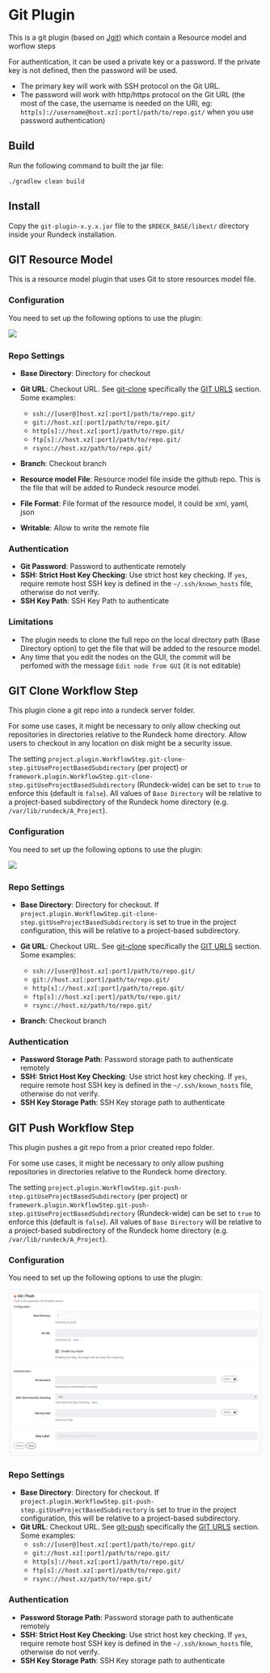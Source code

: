 # Git Plugin

This is a git plugin (based on [Jgit](https://www.eclipse.org/jgit/)) which contain a Resource model and worflow steps

For authentication, it can be used a private key or a password.
If the private key is not defined, then the password will be used. 

* The primary key will work with SSH protocol on the Git URL. 
* The password will work with http/https protocol on the Git URL (the most of the case, the username is needed on the URI, eg: `http[s]://username@host.xz[:port]/path/to/repo.git/`  when you use password authentication)


## Build

Run the following command to built the jar file:

```
./gradlew clean build
```

## Install

Copy the `git-plugin-x.y.x.jar` file to the `$RDECK_BASE/libext/` directory inside your Rundeck installation.


## GIT Resource Model

This is a resource model plugin that uses Git to store resources model file.

### Configuration

You need to set up the following options to use the plugin:

![](images/resource_model.png)

### Repo Settings

* **Base Directory**: Directory for checkout
* **Git URL**: Checkout URL.
    See [git-clone](https://www.kernel.org/pub/software/scm/git/docs/git-clone.html)
    specifically the [GIT URLS](https://www.kernel.org/pub/software/scm/git/docs/git-clone.html#URLS) section.
    Some examples:
    * `ssh://[user@]host.xz[:port]/path/to/repo.git/`
    * `git://host.xz[:port]/path/to/repo.git/`
    * `http[s]://host.xz[:port]/path/to/repo.git/`
    * `ftp[s]://host.xz[:port]/path/to/repo.git/`
    * `rsync://host.xz/path/to/repo.git/`

* **Branch**: Checkout branch
* **Resource model File**: Resource model file inside the github repo. This is the file that will be added to Rundeck resource model.
* **File Format**:  File format of the resource model, it could be xml, yaml, json
* **Writable**: Allow to write the remote file

### Authentication

* **Git Password**: Password to authenticate remotely
* **SSH: Strict Host Key Checking**: Use strict host key checking.
If `yes`, require remote host SSH key is defined in the `~/.ssh/known_hosts` file, otherwise do not verify.
* **SSH Key Path**: SSH Key Path to authenticate

### Limitations

* The plugin needs to clone the full repo on the local directory path (Base Directory option) to get the file that will be added to the resource model.
* Any time that you edit the nodes on the GUI, the commit will be perfomed with the message `Edit node from GUI`  (it is not editable)

## GIT Clone Workflow Step

This plugin clone a git repo into a rundeck server folder.

For some use cases, it might be necessary to only allow checking out repositories in directories relative to the Rundeck home directory.
Allow users to checkout in any location on disk might be a security issue.

The setting `project.plugin.WorkflowStep.git-clone-step.gitUseProjectBasedSubdirectory` (per project) or  `framework.plugin.WorkflowStep.git-clone-step.gitUseProjectBasedSubdirectory` (Rundeck-wide)
can be set to `true` to enforce this (default is `false`). All values of `Base Directory` will be relative to a project-based subdirectory of the Rundeck home directory (e.g. `/var/lib/rundeck/A_Project`).

### Configuration

You need to set up the following options to use the plugin:

![](images/clone-workflow-step.png)

### Repo Settings

* **Base Directory**: Directory for checkout. If `project.plugin.WorkflowStep.git-clone-step.gitUseProjectBasedSubdirectory` is set to true in the project configuration, this will be relative to a project-based subdirectory.
* **Git URL**: Checkout URL.
    See [git-clone](https://www.kernel.org/pub/software/scm/git/docs/git-clone.html)
    specifically the [GIT URLS](https://www.kernel.org/pub/software/scm/git/docs/git-clone.html#URLS) section.
    Some examples:
    * `ssh://[user@]host.xz[:port]/path/to/repo.git/`
    * `git://host.xz[:port]/path/to/repo.git/`
    * `http[s]://host.xz[:port]/path/to/repo.git/`
    * `ftp[s]://host.xz[:port]/path/to/repo.git/`
    * `rsync://host.xz/path/to/repo.git/`

* **Branch**: Checkout branch

### Authentication

* **Password Storage Path**: Password storage path to authenticate remotely
* **SSH: Strict Host Key Checking**: Use strict host key checking.
If `yes`, require remote host SSH key is defined in the `~/.ssh/known_hosts` file, otherwise do not verify.
* **SSH Key Storage Path**: SSH Key storage path to authenticate

## GIT Push Workflow Step

This plugin pushes a git repo from a prior created repo folder.

For some use cases, it might be necessary to only allow pushing repositories in directories relative to the Rundeck home directory.

The setting `project.plugin.WorkflowStep.git-push-step.gitUseProjectBasedSubdirectory` (per project) or  `framework.plugin.WorkflowStep.git-push-step.gitUseProjectBasedSubdirectory` (Rundeck-wide)
can be set to `true` to enforce this (default is `false`). All values of `Base Directory` will be relative to a project-based subdirectory of the Rundeck home directory (e.g. `/var/lib/rundeck/A_Project`).

### Configuration

You need to set up the following options to use the plugin:

![](images/push-workflow-step.png)

### Repo Settings

* **Base Directory**: Directory for checkout. If `project.plugin.WorkflowStep.git-push-step.gitUseProjectBasedSubdirectory` is set to true in the project configuration, this will be relative to a project-based subdirectory.
* **Git URL**: Checkout URL.
    See [git-push](https://www.kernel.org/pub/software/scm/git/docs/git-push.html)
    specifically the [GIT URLS](https://www.kernel.org/pub/software/scm/git/docs/git-push.html#URLS) section.
    Some examples:
    * `ssh://[user@]host.xz[:port]/path/to/repo.git/`
    * `git://host.xz[:port]/path/to/repo.git/`
    * `http[s]://host.xz[:port]/path/to/repo.git/`
    * `ftp[s]://host.xz[:port]/path/to/repo.git/`
    * `rsync://host.xz/path/to/repo.git/`

### Authentication

* **Password Storage Path**: Password storage path to authenticate remotely
* **SSH: Strict Host Key Checking**: Use strict host key checking.
If `yes`, require remote host SSH key is defined in the `~/.ssh/known_hosts` file, otherwise do not verify.
* **SSH Key Storage Path**: SSH Key storage path to authenticate

